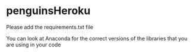 # penguinsHeroku

Please add the requirements.txt file

You can look at Anaconda for the correct versions of the libraries that you are using in your code
